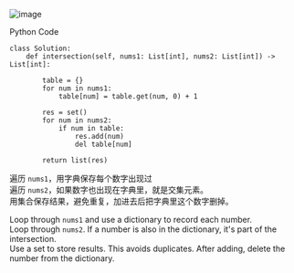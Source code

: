 ![image](https://github.com/user-attachments/assets/d95bff30-bed1-4dbe-9ba2-db0601851262)


Python Code
```
class Solution:
    def intersection(self, nums1: List[int], nums2: List[int]) -> List[int]:
    
        table = {}
        for num in nums1:
            table[num] = table.get(num, 0) + 1
        
        res = set()
        for num in nums2:
            if num in table:
                res.add(num)
                del table[num]
        
        return list(res) 
```

 遍历 `nums1`，用字典保存每个数字出现过 <br>
 遍历 `nums2`，如果数字也出现在字典里，就是交集元素。  <br>
用集合保存结果，避免重复，加进去后把字典里这个数字删掉。 <br>

 Loop through `nums1` and use a dictionary to record each number.  
 Loop through `nums2`. If a number is also in the dictionary, it's part of the intersection.  
Use a set to store results. This avoids duplicates. After adding, delete the number from the dictionary.
